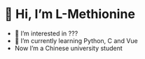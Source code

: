# 👋 Hi, I’m L-Methionine
- 👀 I’m interested in ???
- 🌱 I’m currently learning Python, C and Vue
- Now I’m a Chinese university student



